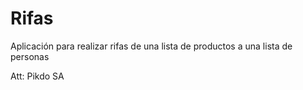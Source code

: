 # Rifas

Aplicación para realizar rifas de una lista de productos a una lista de personas

Att:
Pikdo SA
